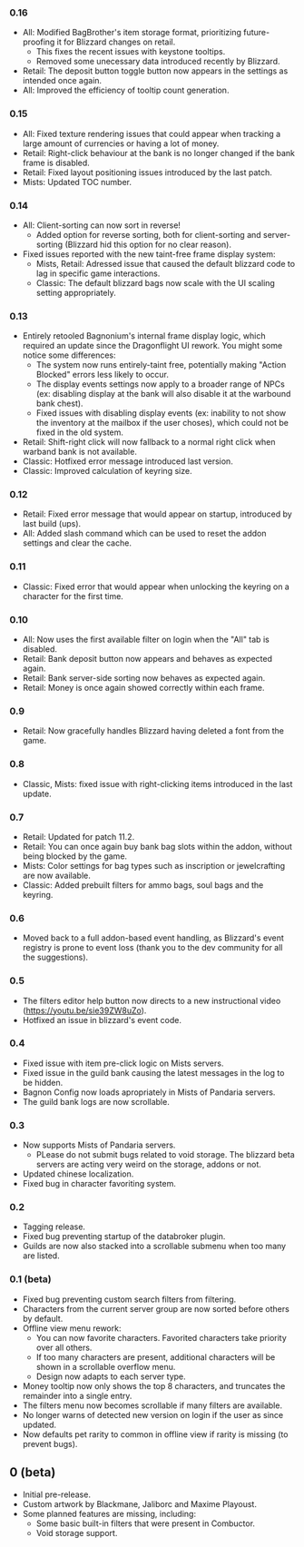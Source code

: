 ### 0.16
* All: Modified BagBrother's item storage format, prioritizing future-proofing it for Blizzard changes on retail.
  * This fixes the recent issues with keystone tooltips.
  * Removed some unecessary data introduced recently by Blizzard.
* Retail: The deposit button toggle button now appears in the settings as intended once again.
* All: Improved the efficiency of tooltip count generation.

### 0.15
* All: Fixed texture rendering issues that could appear when tracking a large amount of currencies or having a lot of money.
* Retail: Right-click behaviour at the bank is no longer changed if the bank frame is disabled.
* Retail: Fixed layout positioning issues introduced by the last patch.
* Mists: Updated TOC number.

### 0.14
* All: Client-sorting can now sort in reverse!
  * Added option for reverse sorting, both for client-sorting and server-sorting (Blizzard hid this option for no clear reason).
* Fixed issues reported with the new taint-free frame display system:
  * Mists, Retail: Adressed issue that caused the default blizzard code to lag in specific game interactions.
  * Classic: The default blizzard bags now scale with the UI scaling setting appropriately.

### 0.13
* Entirely retooled Bagnonium's internal frame display logic, which required an update since the Dragonflight UI rework. You might some notice some differences:
  * The system now runs entirely-taint free, potentially making "Action Blocked" errors less likely to occur.
  * The display events settings now apply to a broader range of NPCs (ex: disabling display at the bank will also disable it at the warbound bank chest).
  * Fixed issues with disabling display events (ex: inability to not show the inventory at the mailbox if the user choses), which could not be fixed in the old system.
* Retail: Shift-right click will now fallback to a normal right click when warband bank is not available.
* Classic: Hotfixed error message introduced last version.
* Classic: Improved calculation of keyring size.

### 0.12
* Retail: Fixed error message that would appear on startup, introduced by last build (ups).
* All: Added slash command which can be used to reset the addon settings and clear the cache.

### 0.11
* Classic: Fixed error that would appear when unlocking the keyring on a character for the first time.

### 0.10
* All: Now uses the first available filter on login when the "All" tab is disabled.
* Retail: Bank deposit button now appears and behaves as expected again.
* Retail: Bank server-side sorting now behaves as expected again.
* Retail: Money is once again showed correctly within each frame.

### 0.9
* Retail: Now gracefully handles Blizzard having deleted a font from the game.

### 0.8
* Classic, Mists: fixed issue with right-clicking items introduced in the last update.

### 0.7
* Retail: Updated for patch 11.2.
* Retail: You can once again buy bank bag slots within the addon, without being blocked by the game.
* Mists: Color settings for bag types such as inscription or jewelcrafting are now available.
* Classic: Added prebuilt filters for ammo bags, soul bags and the keyring.

### 0.6
* Moved back to a full addon-based event handling, as Blizzard's event registry is prone to event loss (thank you to the dev community for all the suggestions).

### 0.5
* The filters editor help button now directs to a new instructional video (https://youtu.be/sie39ZW8uZo).
* Hotfixed an issue in blizzard's event code.

### 0.4
* Fixed issue with item pre-click logic on Mists servers.
* Fixed issue in the guild bank causing the latest messages in the log to be hidden.
* Bagnon Config now loads apropriately in Mists of Pandaria servers.
* The guild bank logs are now scrollable.

### 0.3
* Now supports Mists of Pandaria servers.
  * PLease do not submit bugs related to void storage. The blizzard beta servers are acting very weird on the storage, addons or not.
* Updated chinese localization.
* Fixed bug in character favoriting system.

### 0.2
* Tagging release.
* Fixed bug preventing startup of the databroker plugin.
* Guilds are now also stacked into a scrollable submenu when too many are listed.

### 0.1 (beta)
* Fixed bug preventing custom search filters from filtering.
* Characters from the current server group are now sorted before others by default.
* Offline view menu rework:
  * You can now favorite characters. Favorited characters take priority over all others.
  * If too many characters are present, additional characters will be shown in a scrollable overflow menu.
  * Design now adapts to each server type.
* Money tooltip now only shows the top 8 characters, and truncates the remainder into a single entry.
* The filters menu now becomes scrollable if many filters are available.
* No longer warns of detected new version on login if the user as since updated.
* Now defaults pet rarity to common in offline view if rarity is missing (to prevent bugs).

## 0 (beta)
* Initial pre-release.
* Custom artwork by Blackmane, Jaliborc and Maxime Playoust.
* Some planned features are missing, including:
  * Some basic built-in filters that were present in Combuctor.
  * Void storage support.